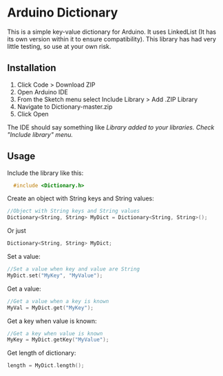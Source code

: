 # Arduino Dictionary

This is a simple key-value dictionary for Arduino. It uses LinkedList (It has its own version within it to ensure compatibility). This library has had very little testing, so use at your own risk.

## Installation
1. Click Code > Download ZIP
2. Open Arduino IDE
3. From the Sketch menu select Include Library > Add .ZIP Library
4. Navigate to Dictionary-master.zip
5. Click Open

  The IDE should say something like *Library added to your libraries. Check "Include library" menu.*

## Usage
  Include the library like this:

```cpp
  #include <Dictionary.h>
```
Create an object with String keys and String values:

 ```cpp
 //Object with String keys and String values
 Dictionary<String, String> MyDict = Dictionary<String, String>();
 ```
 Or just
 ```cpp
 Dictionary<String, String> MyDict;
 ```
 Set a value:
 ```cpp
 //Set a value when key and value are String
 MyDict.set("MyKey", "MyValue");
 ```
 
 Get a value:
 ```cpp
 //Get a value when a key is known
 MyVal = MyDict.get("MyKey");
 ```
 
 Get a key when value is known:
 ```cpp
 //Get a key when value is known
 MyKey = MyDict.getKey("MyValue");
 ```
 
 Get length of dictionary:
 ```cpp
 length = MyDict.length();
 ```
